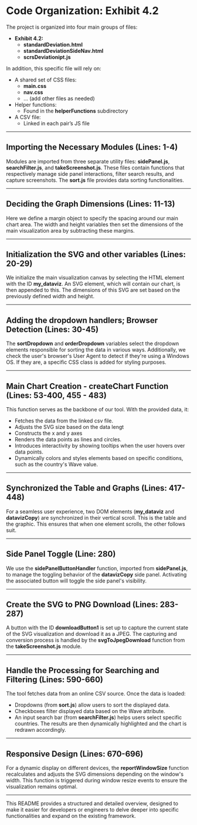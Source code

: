 # Code Organization: Exhibit 4.2

The project is organized into four main groups of files:
- **Exhibit 4.2:** 
  - **standardDeviation.html**
  - **standardDeviationSideNav.html**
  - **scrsDeviationipt.js**

In addition, this specific file will rely on:
- A shared set of CSS files:
  - **main.css**
  - **nav.css**
  - ... (add other files as needed)
- Helper functions:
  - Found in the **helperFunctions** subdirectory
- A CSV file:
  - Linked in each pair’s JS file

---

## Importing the Necessary Modules (Lines: 1-4)

Modules are imported from three separate utility files: **sidePanel.js**, **searchFilter.js**, and **takeScreenshot.js**. These files contain functions that respectively manage side panel interactions, filter search results, and capture screenshots. The **sort.js** file provides data sorting functionalities.

---

## Deciding the Graph Dimensions (Lines: 11-13)

Here we define a margin object to specify the spacing around our main chart area. The width and height variables then set the dimensions of the main visualization area by subtracting these margins.

---

## Initialization the SVG and other variables (Lines: 20-29)

We initialize the main visualization canvas by selecting the HTML element with the ID **my_dataviz**. An SVG element, which will contain our chart, is then appended to this. The dimensions of this SVG are set based on the previously defined width and height.

---

## Adding the dropdown handlers; Browser Detection (Lines: 30-45)

The **sortDropdown** and **orderDropdown** variables select the dropdown elements responsible for sorting the data in various ways. Additionally, we check the user's browser's User Agent to detect if they're using a Windows OS. If they are, a specific CSS class is added for styling purposes.

---

## Main Chart Creation - createChart Function (Lines: 53-400, 455 - 483)

This function serves as the backbone of our tool. With the provided data, it:
- Fetches the data from the linked csv file.
- Adjusts the SVG size based on the data lengt 
- Constructs the x and y axes 
- Renders the data points as lines and circles.
- Introduces interactivity by showing tooltips when the user hovers over data points.
- Dynamically colors and styles elements based on specific conditions, such as the country's Wave value.

---

## Synchronized the Table and Graphs (Lines: 417-448)

For a seamless user experience, two DOM elements (**my_dataviz** and **datavizCopy**) are synchronized in their vertical scroll. This is the table and the graphic. This ensures that when one element scrolls, the other follows suit.

---

## Side Panel Toggle (Line: 280)

We use the **sidePanelButtonHandler** function, imported from **sidePanel.js**, to manage the toggling behavior of the **datavizCopy** side panel. Activating the associated button will toggle the side panel's visibility.

---

## Create the SVG to PNG Download (Lines: 283-287)

A button with the ID **downloadButton1** is set up to capture the current state of the SVG visualization and download it as a JPEG. The capturing and conversion process is handled by the **svgToJpegDownload** function from the **takeScreenshot.js** module.

---

## Handle the Processing for Searching and Filtering (Lines: 590-660)

The tool fetches data from an online CSV source. Once the data is loaded:
- Dropdowns (from **sort.js**) allow users to sort the displayed data.
- Checkboxes filter displayed data based on the Wave attribute.
- An input search bar (from **searchFilter.js**) helps users select specific countries. The results are then dynamically highlighted and the chart is redrawn accordingly.

---

## Responsive Design (Lines: 670-696)

For a dynamic display on different devices, the **reportWindowSize** function recalculates and adjusts the SVG dimensions depending on the window's width. This function is triggered during window resize events to ensure the visualization remains optimal.

---

This README provides a structured and detailed overview, designed to make it easier for developers or engineers to delve deeper into specific functionalities and expand on the existing framework.

